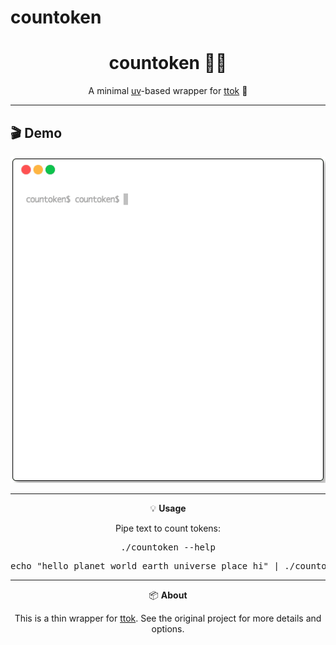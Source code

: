 # countoken

<div align="center">

# countoken 🔢📝

A minimal [uv](https://github.com/astral-sh/uv)-based wrapper for [ttok](https://github.com/simonw/ttok) 🧩

</div>

---

## 🎬 Demo

<p align="center">
  <img src="demo.gif" alt="countoken demo" width="640">
</p>

---

<div align="center">

💡 <b>Usage</b>

Pipe text to count tokens:

<pre>
./countoken --help
</pre>

<pre>
echo "hello planet world earth universe place hi" | ./countoken
</pre>

</div>

---

<div align="center">

📦 <b>About</b>

This is a thin wrapper for <a href="https://github.com/simonw/ttok">ttok</a>. See the original project for more details and options.

</div>
